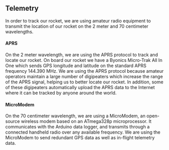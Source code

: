 ## Telemetry

In order to track our rocket, we are using amateur radio equipment to transmit
the location of our rocket on the 2 meter and 70 centimeter wavelengths.

#### APRS

On the 2 meter wavelength, we are using the APRS protocol to track and locate
our rocket. On board our rocket we have a Byonics Micro-Trak All In One which
sends GPS longitude and latitude on the standard APRS frequency 144.390 MHz.
We are using the APRS protocol because amateur operators maintain a large number
of digipeaters which increase the range of the APRS signal, helping us to better
locate our rocket. In addition, some of these digipeaters automatically upload
the APRS data to the Internet where it can be
tracked by anyone around the world.

#### MicroModem

On the 70 centimeter wavelength, we are using a MicroModem, an open-source
wireless modem based on an ATmega328p microprocessor. It communicates
with the Arduino data logger, and transmits through a connected handheld radio
over any available frequency. We are using the MicroModem to send redundant GPS
data as well as in-flight telemetry data.
